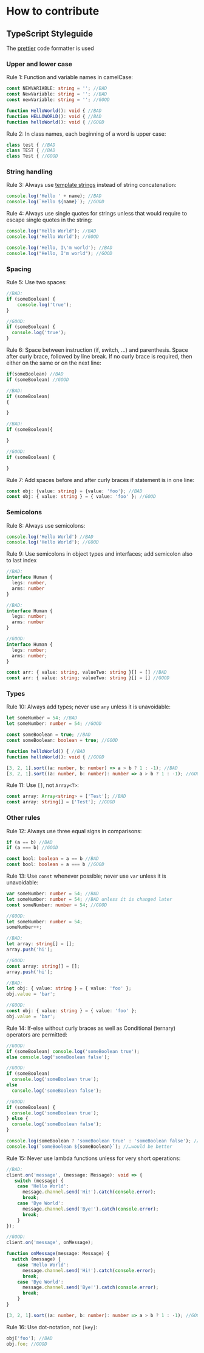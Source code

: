 
# How to contribute
## TypeScript Styleguide
The [prettier](https://prettier.io/) code formatter is used

### Upper and lower case
Rule 1: Function and variable names in camelCase:
```ts
const NEWVARIABLE: string = ''; //BAD
const NewVariable: string = ''; //BAD
const newVariable: string = ''; //GOOD

function HelloWorld(): void { //BAD
function HELLOWORLD(): void { //BAD
function helloWorld(): void { //GOOD
```
Rule 2: In class names, each beginning of a word is upper case:
```ts
class test { //BAD
class TEST { //BAD
class Test { //GOOD
```
### String handling
Rule 3: Always use [template strings](https://developer.mozilla.org/en-US/docs/Web/JavaScript/Reference/Template_literals) instead of string concatenation:
```ts
console.log('Hello ' + name); //BAD
console.log(`Hello ${name}`); //GOOD
```
Rule 4: Always use single quotes for strings unless that would require to escape single quotes in the string:
```ts
console.log("Hello World"); //BAD
console.log('Hello World'); //GOOD

console.log('Hello, I\'m world'); //BAD
console.log("Hello, I'm world"); //GOOD
```
### Spacing
Rule 5: Use two spaces:
```ts
//BAD:
if (someBoolean) {
    console.log('true'); 
}

//GOOD:
if (someBoolean) {
  console.log('true');
}
```
Rule 6: Space between instruction (if, switch, …) and parenthesis. Space after curly brace, followed by line break. If no curly brace is required, then either on the same or on the next line:
```ts
if(someBoolean) //BAD
if (someBoolean) //GOOD

//BAD:
if (someBoolean)
{

}

//BAD:
if (someBoolean){

}

//GOOD:
if (someBoolean) {

}
```
Rule 7: Add spaces before and after curly braces if statement is in one line:
```ts
const obj: {value: string} = {value: 'foo'}; //BAD
const obj: { value: string } = { value: 'foo' }; //GOOD
```
### Semicolons
Rule 8: Always use semicolons:
```ts
console.log('Hello World') //BAD
console.log('Hello World'); //GOOD
```
Rule 9: Use semicolons in object types and interfaces; add semicolon also to last index
```ts
//BAD:
interface Human {
  legs: number,
  arms: number
}

//BAD: 
interface Human {
  legs: number;
  arms: number
}

//GOOD:
interface Human {
  legs: number;
  arms: number;
}

const arr: { value: string, valueTwo: string }[] = [] //BAD
const arr: { value: string; valueTwo: string }[] = [] //GOOD
```
### Types
Rule 10: Always add types; never use `any` unless it is unavoidable:
```ts
let someNumber = 54; //BAD
let someNumber: number = 54; //GOOD

const someBoolean = true; //BAD
const someBoolean: boolean = true; //GOOD

function helloWorld() { //BAD
function helloWorld(): void { //GOOD

[3, 2, 1].sort((a: number, b: number) => a > b ? 1 : -1); //BAD
[3, 2, 1].sort((a: number, b: number): number => a > b ? 1 : -1); //GOOD
```
Rule 11: Use `[]`, not `Array<T>`:
```ts
const array: Array<string> = ['Test']; //BAD
const array: string[] = ['Test']; //GOOD
```
### Other rules
Rule 12: Always use three equal signs in comparisons:
```ts
if (a == b) //BAD
if (a === b) //GOOD

const bool: boolean = a == b //BAD
const bool: boolean = a === b //GOOD
```
Rule 13: Use `const` whenever possible; never use `var` unless it is unavoidable:
```ts
var someNumber: number = 54; //BAD
let someNumber: number = 54; //BAD unless it is changed later
const someNumber: number = 54; //GOOD

//GOOD:
let someNumber: number = 54;
someNumber++;

//BAD:
let array: string[] = [];
array.push('hi');

//GOOD:
const array: string[] = [];
array.push('hi');

//BAD:
let obj: { value: string } = { value: 'foo' };
obj.value = 'bar';

//GOOD:
const obj: { value: string } = { value: 'foo' };
obj.value = 'bar';
```
Rule 14: If-else without curly braces as well as Conditional (ternary) operators are permitted:
```ts
//GOOD:
if (someBoolean) console.log('someBoolean true');
else console.log('someBoolean false');

//GOOD:
if (someBoolean)
  console.log('someBoolean true');
else
  console.log('someBoolean false');

//GOOD:
if (someBoolean) {
  console.log('someBoolean true');
} else {
  console.log('someBoolean false');
}

console.log(someBoolean ? 'someBoolean true' : 'someBoolean false'); //GOOD but in this case…
console.log(`someBoolean ${someBoolean}`); //…would be better
```
Rule 15: Never use lambda functions unless for very short operations:
```ts
//BAD:
client.on('message', (message: Message): void => {
   switch (message) {
    case 'Hello World':
      message.channel.send('Hi!').catch(console.error);
      break;
    case 'Bye World':
      message.channel.send('Bye!').catch(console.error);
      break;
    }
});

//GOOD:
client.on('message', onMessage);

function onMessage(message: Message) {
  switch (message) {
    case 'Hello World':
      message.channel.send('Hi!').catch(console.error);
      break;
    case 'Bye World':
      message.channel.send('Bye!').catch(console.error);
      break;
    }
}

[3, 2, 1].sort((a: number, b: number): number => a > b ? 1 : -1); //GOOD
```
Rule 16: Use dot-notation, not `[key]`:
```ts
obj['foo']; //BAD
obj.foo; //GOOD
```